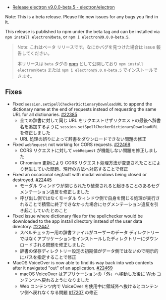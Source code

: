 

- [Release electron v9.0.0-beta.5 - electron/electron](https://github.com/electron/electron/releases/tag/v9.0.0-beta.5)

Note: This is a beta release. Please file new issues for any bugs you find in it.

This release is published to npm under the beta tag and can be installed via `npm install electron@beta`, or `npm i electron@9.0.0-beta.5`.

> Note: これはベータ リリースです。なにかバグを見つけた場合は issue 報告してください。
>
> 本リリースは `beta` タグの [npm](https://www.npmjs.com/package/electron) として公開しており `npm install electron@beta` または `npm i electron@9.0.0-beta.5` でインストールできます。

## Fixes

- Fixed `session.setSpellCheckerDictionaryDownloadURL` to append the dictionary name at the end of requests instead of requesting the same URL for all dictionaries. [#22385](https://github.com/electron/electron/pull/22385)
  - 全ての辞書に対して同じ URL をリクエストせずリクエストの最後へ辞書名を追加するように `session.setSpellCheckerDictionaryDownloadURL` を修正しました
  - URL 処理の誤りによって辞書をダウンロードできない問題の修正
- Fixed `webRequest` not working for CORS requests. [#22468](https://github.com/electron/electron/pull/22468)
  - CORS リクエストに対して `webRequest` が機能しない問題を修正しました
  - Chromium 更新により CORS リクエスト処理方法が変更されたことにより発生していた問題、現行の方法へ対応することで修正
- Fixed an occasional segfault with modal windows being closed or destroyed. [#22445](https://github.com/electron/electron/pull/22445)
  - モーダル ウィンドウが閉じられたり破棄されると起きることのあるセグメンテーション違反を修正しました
  - 呼び出し側ではなくモーダル ウィンドウ側で自身を閉じる処理が実行されることで積雪に終了できなかった場合にセグメンテーション違反を引き起こしていたとのこと
- Fixed issue where dictionary files for the spellchecker would be downloaded to the app install directory instead of the user data directory. [#22447](https://github.com/electron/electron/pull/22447)
  - スペルチェッカー用の辞書ファイルがユーザーのデータ ディレクトリーではなくアプリケーションをインストールしたディレクトリーにダウンロードされる問題を修正しました
  - 辞書の保存ディレクトリー設定の初期値がデータ側ではないので明示的にパスを指定することで修正
- MacOS VoiceOver is now able to find its way back into web contents after it navigated "out" of an application. [#22469](https://github.com/electron/electron/pull/22469)
  - macOS VoiceOver はアプリケーションの「外」へ移動した後に Web コンテンツへ戻れるようになりました
  - Web コンテンツ内で VoiceOver を使用中に領域外へ抜けるとコンテンツ側へ戻れなくなる問題 [#17207](https://github.com/electron/electron/issues/17207) の修正
